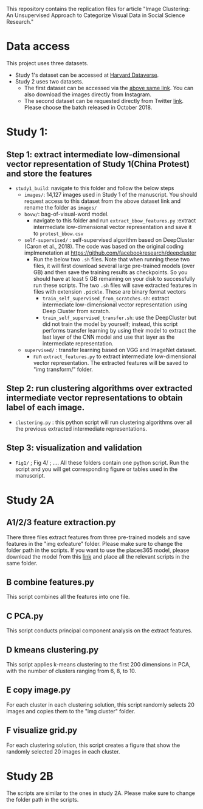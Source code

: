 
This repository contains the replication files for article "Image Clustering: An Unsupervised Approach to Categorize Visual Data in Social Science Research."

# Data access
This project uses three datasets. 
- Study 1's dataset can be accessed at [Harvard Dataverse](https://doi.org/10.7910/DVN/VSOH5H). 
- Study 2 uses two datasets. 
  -  The first dataset can be accessed via the [above same link](https://doi.org/10.7910/DVN/VSOH5H). You can also download the images directly from Instagram. 
  - The second dataset can be requested directly from Twitter [link](https://transparency.twitter.com/en/reports/information-operations.html). Please choose the batch released in October 2018.

# Study 1:

## Step 1: extract intermediate low-dimensional vector representation of Study 1(China Protest) and store the features
- `study1_build`: navigate to this folder and follow the below steps
  - `images/`: 14,127 images used in Study 1 of the manuscript. You should request access to this dataset from the above dataset link and rename the folder as `images/` 
  - `bovw/`: bag-of-visual-word model. 
    - navigate to this folder and run `extract_bbow_features.py` :extract intermediate low-dimensional vector representation and save it to `protest_bbow.csv`
  - `self-supervised/` : self-supervised algorithm based on DeepCluster (Caron et al., 2018). The code was based on the original coding implmenetation at https://github.com/facebookresearch/deepcluster
    - Run the below two `.sh` files. Note that when running these two files, it will first download several large pre-trained models (over GB) and then save the training results as checkpoints. So you should have at least 5 GB remaining on your disk to successfully run these scripts. The two `.sh` files will save extracted features in files with extension `.pickle`. These are binary format vectors
      - `train_self_supervised_from_scratches.sh`: extract intermediate low-dimensional vector representation using Deep Cluster from scratch.
      - `train_self_supervised_transfer.sh`: use the DeepCluster but did not train the model by yourself; instead, this script performs transfer learning by using their model to extract the last layer of the CNN model and use that layer as the intermediate representation.
  - `supervised/` : transfer learning based on VGG and ImageNet dataset. 
    - run `extract_features.py` to extract  intermediate low-dimensional vector representation. The extracted features will be saved to "img transform/" folder.
## Step 2: run clustering algorithms over extracted intermediate vector representations to obtain label of each image.
  - `clustering.py` : this python script will run clustering algorithms over all the previous extracted intermediate representations.
## Step 3: visualization and validation
- `Fig1/` ; Fig 4/ ; .... All these folders contain one python script. Run the script and you will get corresponding figure or tables used in the manuscript.


# Study 2A
## A1/2/3 feature extraction.py
There three files extract features from three pre-trained models and save features in the "img exfeature" folder. Please make sure to change the folder path in the scripts. If you want to use the places365 model, please download the model from this [link](https://github.com/GKalliatakis/Keras-VGG16-places365) and place all the relevant scripts in the same folder. 

## B combine features.py
This script combines all the features into one file.

## C PCA.py
This script conducts principal component analysis on the extract features.

## D kmeans clustering.py
This script applies k-means clustering to the first 200 dimensions in PCA, with the number of clusters ranging from 6, 8, to 10.

## E copy image.py
For each cluster in each clustering solution, this script randomly selects 20 images and copies them to the "img cluster" folder.

## F visualize grid.py
For each clustering solution, this script creates a figure that show the randomly selected 20 images in each cluster.

# Study 2B
The scripts are similar to the ones in study 2A. Please make sure to change the folder path in the scripts.
